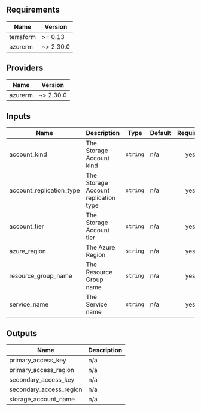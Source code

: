 ## Requirements

| Name | Version |
|------|---------|
| terraform | >= 0.13 |
| azurerm | ~> 2.30.0 |

## Providers

| Name | Version |
|------|---------|
| azurerm | ~> 2.30.0 |

## Inputs

| Name | Description | Type | Default | Required |
|------|-------------|------|---------|:--------:|
| account\_kind | The Storage Account kind | `string` | n/a | yes |
| account\_replication\_type | The Storage Account replication type | `string` | n/a | yes |
| account\_tier | The Storage Account tier | `string` | n/a | yes |
| azure\_region | The Azure Region | `string` | n/a | yes |
| resource\_group\_name | The Resource Group name | `string` | n/a | yes |
| service\_name | The Service name | `string` | n/a | yes |

## Outputs

| Name | Description |
|------|-------------|
| primary\_access\_key | n/a |
| primary\_access\_region | n/a |
| secondary\_access\_key | n/a |
| secondary\_access\_region | n/a |
| storage\_account\_name | n/a |

